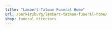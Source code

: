 ```yaml
---
title: "Lambert-Tatman Funeral Home"
url: /parkersburg/lambert-tatman-funeral-home/
shop: funeral directors
---
```

